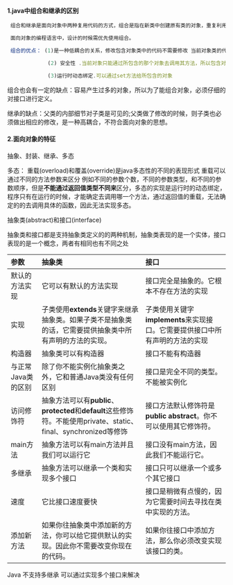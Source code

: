 #### 1.java中组合和继承的区别

```js
 组合和继承是面向对象中两种复用代码的方式，组合是指在新类中创建原有类的对象，重复利用已有类的功能，继承是面向对象的主要特性之一。组合和继承都可以实现代码的复用，继承关系是一种“is-a”关系，组合关系是“has-a”，例如汽车和交通工具，汽车和轮胎的关系。

 面向对象的编程语言中，设计的时候需优先使用组合。

 组合的优点： (1)是一种低耦合的关系，修改包含对象类中的代码不需要修改 当前对象类的代码。

             (2) 安全性 .当前对象只能通过所包含的那个对象去调用其方法，所以包含对象的内部细节对当前的对象是不可见的.

             (3)运行时动态绑定.可以通过set方法给所包含的对象
```

组合也会有一定的缺点：容易产生过多的对象，所以为了能组合对象，必须仔细的对接口进行定义。

继承的缺点：父类的内部细节对子类是可见的;父类做了修改的时候，则子类也必须做出相应的修改，是一种高耦合，不符合面向对象的思想。

#### 2.面向对象的特征

抽象、封装、继承、多态

多态： 重载\(overload\)和覆盖\(override\)是java多态性的不同的表现形式 重载可以通过不同的方法参数来区分 例如不同的参数个数，不同的参数类型，和不同的参数顺序，但是**不能通过返回值类型不同来**区分，多态的实现是运行时的动态绑定，程序只有在运行的时候，才能确定去调用哪一个方法，通过返回值的重载，无法确定的的去调用具体的函数，因此无法实现多态。

抽象类\(abstract\)和接口\(interface\)

抽象类和接口都是支持抽象类定义的的两种机制，抽象类表现的是一个实体，接口表现的是一个概念，两者有相同也有不同之处

| **参数** | **抽象类** | **接口** |
| :--- | :--- | :--- |
| 默认的方法实现 | 它可以有默认的方法实现 | 接口完全是抽象的。它根本不存在方法的实现 |
| 实现 | 子类使用**extends**关键字来继承抽象类。如果子类不是抽象类的话，它需要提供抽象类中所有声明的方法的实现。 | 子类使用关键字**implements**来实现接口。它需要提供接口中所有声明的方法的实现 |
| 构造器 | 抽象类可以有构造器 | 接口不能有构造器 |
| 与正常Java类的区别 | 除了你不能实例化抽象类之外，它和普通Java类没有任何区别 | 接口是完全不同的类型。不能被实例化 |
| 访问修饰符 | 抽象方法可以有**public**、**protected**和**default**这些修饰符。不能使用private、static、final、synchronized等修饰 | 接口方法默认修饰符是**public abstract**。你不可以使用其它修饰符。 |
| main方法 | 抽象方法可以有main方法并且我们可以运行它 | 接口没有main方法，因此我们不能运行它。 |
| 多继承 | 抽象方法可以继承一个类和实现多个接口 | 接口只可以继承一个或多个其它接口 |
| 速度 | 它比接口速度要快 | 接口是稍微有点慢的，因为它需要时间去寻找在类中实现的方法。 |
| 添加新方法 | 如果你往抽象类中添加新的方法，你可以给它提供默认的实现。因此你不需要改变你现在的代码。 | 如果你往接口中添加方法，那么你必须改变实现该接口的类。 |

Java 不支持多继承 可以通过实现多个接口来解决

